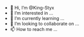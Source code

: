 - 👋 Hi, I’m @King-Styx
- 👀 I’m interested in ...
- 🌱 I’m currently learning ...
- 💞️ I’m looking to collaborate on ...
- 📫 How to reach me ...

<!---
King-Styx/King-Styx is a ✨ special ✨ repository because its `README.md` (this file) appears on your GitHub profile.
You can click the Preview link to take a look at your changes.
--->
